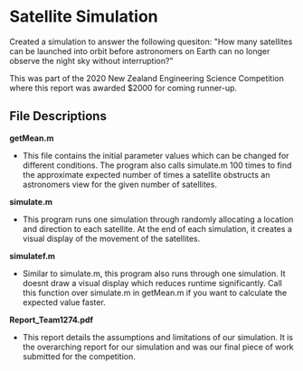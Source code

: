 # Satellite Simulation

Created a simulation to answer the following quesiton: "How many satellites can be launched into orbit before astronomers on Earth can no longer observe the night sky without interruption?"

This was part of the 2020 New Zealand Engineering Science Competition where this report was awarded $2000 for coming runner-up.

## File Descriptions

**getMean.m**
* This file contains the initial parameter values which can be changed for different conditions. The program also calls simulate.m 100 times to find the approximate expected number of times a satellite obstructs an astronomers view for the given number of satellites.

**simulate.m**
* This program runs one simulation through randomly allocating a location and direction to each satellite. At the end of each simulation, it creates a visual display of the movement of the satellites.

**simulatef.m**
* Similar to simulate.m, this program also runs through one simulation. It doesnt draw a visual display which reduces runtime significantly. Call this function over simulate.m in getMean.m if you want to calculate the expected value faster.

**Report_Team1274.pdf**
* This report details the assumptions and limitations of our simulation. It is the overarching report for our simulation and was our final piece of work submitted for the competition.
